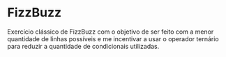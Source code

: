 # FizzBuzz
Exercício clássico de FizzBuzz com o objetivo de ser feito com a menor quantidade de linhas possíveis e me incentivar a usar o operador ternário para reduzir a quantidade de condicionais utilizadas.
